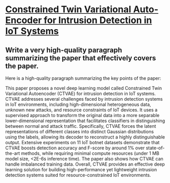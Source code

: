 # [Constrained Twin Variational Auto-Encoder for Intrusion Detection in IoT   Systems](https://arxiv.org/abs/2312.02490)

## Write a very high-quality paragraph summarizing the paper that effectively covers the paper.

 Here is a high-quality paragraph summarizing the key points of the paper:

This paper proposes a novel deep learning model called Constrained Twin Variational Autoencoder (CTVAE) for intrusion detection in IoT systems. CTVAE addresses several challenges faced by intrusion detection systems in IoT environments, including high-dimensional heterogeneous data, unknown new attacks, and resource constraints of IoT devices. It uses a supervised approach to transform the original data into a more separable lower-dimensional representation that facilitates classifiers in distinguishing between normal and attack traffic. Specifically, CTVAE forces the latent representations of different classes into distinct Gaussian distributions using the labels, allowing its decoder to reconstruct a highly distinguishable output. Extensive experiments on 11 IoT botnet datasets demonstrate that CTVAE boosts detection accuracy and F-score by around 1% over state-of-the-art methods, while requiring minimal compute resources (under 1 MB model size, <2E-6s inference time). The paper also shows how CTVAE can handle imbalanced training data. Overall, CTVAE provides an effective deep learning solution for building high-performance yet lightweight intrusion detection systems suited for resource-constrained IoT environments.
